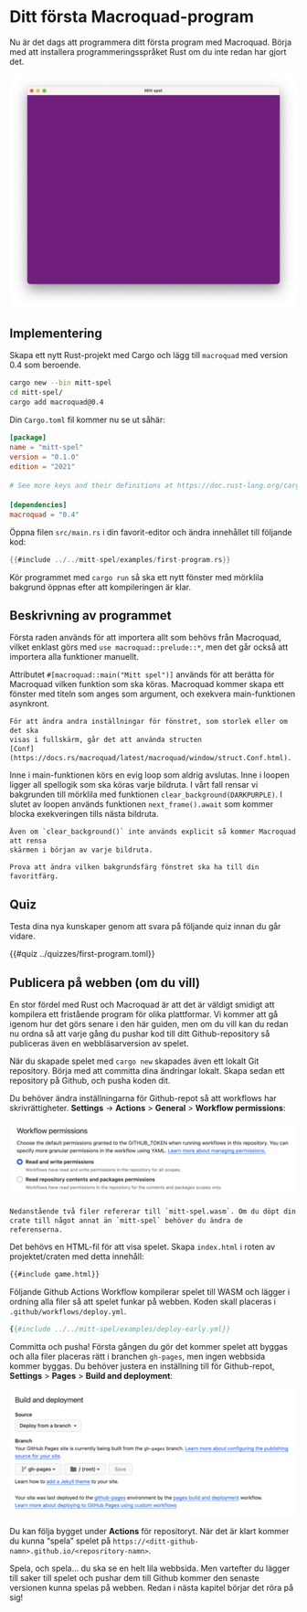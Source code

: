 # Ditt första Macroquad-program

Nu är det dags att programmera ditt första program med Macroquad. Börja med
att installera programmeringsspråket Rust om du inte redan har gjort det.

![Screenshot](images/first-program.png#center)

## Implementering

Skapa ett nytt Rust-projekt med Cargo och lägg till `macroquad` med version
0.4 som beroende.

```sh
cargo new --bin mitt-spel
cd mitt-spel/
cargo add macroquad@0.4
```

Din `Cargo.toml` fil kommer nu se ut såhär:

```toml
[package]
name = "mitt-spel"
version = "0.1.0"
edition = "2021"

# See more keys and their definitions at https://doc.rust-lang.org/cargo/reference/manifest.html

[dependencies]
macroquad = "0.4"
```

Öppna filen `src/main.rs` i din favorit-editor och ändra innehållet till
följande kod:

```rust
{{#include ../../mitt-spel/examples/first-program.rs}}
```

Kör programmet med `cargo run` så ska ett nytt fönster med mörklila bakgrund
öppnas efter att kompileringen är klar.

## Beskrivning av programmet

Första raden används för att importera allt som behövs från Macroquad, vilket
enklast görs med `use macroquad::prelude::*`, men det går också att importera
alla funktioner manuellt.

Attributet `#[macroquad::main("Mitt spel")]` används för att berätta för
Macroquad vilken funktion som ska köras. Macroquad kommer skapa ett fönster
med titeln som anges som argument, och exekvera main-funktionen asynkront.

```admonish info
För att ändra andra inställningar för fönstret, som storlek eller om det ska
visas i fullskärm, går det att använda structen
[Conf](https://docs.rs/macroquad/latest/macroquad/window/struct.Conf.html).
```

Inne i main-funktionen körs en evig loop som aldrig avslutas. Inne i loopen
ligger all spellogik som ska köras varje bildruta. I vårt fall rensar vi
bakgrunden till mörklila med funktionen `clear_background(DARKPURPLE)`. I
slutet av loopen används funktionen `next_frame().await` som kommer blocka
exekveringen tills nästa bildruta.

```admonish note title="Notera" 
Även om `clear_background()` inte används explicit så kommer Macroquad att rensa
skärmen i början av varje bildruta.
```

```admonish tip title="Utmaning" class="challenge"
Prova att ändra vilken bakgrundsfärg fönstret ska ha till din favoritfärg.
```

## Quiz

Testa dina nya kunskaper genom att svara på följande quiz innan du går vidare.

{{#quiz ../quizzes/first-program.toml}}

## Publicera på webben (om du vill)

En stor fördel med Rust och Macroquad är att det är väldigt smidigt att kompilera ett fristående program för olika plattformar. Vi kommer att gå igenom hur det görs senare i den här guiden, men om du vill kan du redan nu ordna så att varje gång du pushar kod till ditt Github-repository så publiceras även en webbläsarversion av spelet.

När du skapade spelet med `cargo new` skapades även ett lokalt Git repository. Börja med att committa dina ändringar lokalt. Skapa sedan ett repository på Github, och pusha koden dit.

Du behöver ändra inställningarna för Github-repot så att workflows har skrivrättigheter. **Settings** -> **Actions** > **General** > **Workflow permissions**:

![Github Actions Workflow Settings](images/githob-actions-settings.png)

```admonish note
Nedanstående två filer refererar till `mitt-spel.wasm`. Om du döpt din crate till något annat än `mitt-spel` behöver du ändra de referenserna.
```

Det behövs en HTML-fil för att visa spelet. Skapa `index.html` i roten av projektet/craten med detta innehåll:

```html
{{#include game.html}}
```

Följande Github Actions Workflow kompilerar spelet till WASM och lägger i ordning alla filer så att spelet funkar på webben. Koden skall placeras i `.github/workflows/deploy.yml`.

```yaml
{{#include ../../mitt-spel/examples/deploy-early.yml}}
```

Committa och pusha! Första gången du gör det kommer spelet att byggas och alla filer placeras rätt i branchen `gh-pages`, men ingen webbsida kommer byggas. Du behöver justera en inställning till för Github-repot, **Settings** > **Pages** > **Build and deployment**:

![Github Pages Settings](images/github-pages-settings.png)

Du kan följa bygget under **Actions** för repositoryt. När det är klart kommer du kunna “spela” spelet på `https://<ditt-github-namn>.github.io/<reposritory-namn>`.

Spela, och spela... du ska se en helt lila webbsida. Men vartefter du lägger till saker till spelet och pushar dem till Github kommer den senaste versionen kunna spelas på webben. Redan i nästa kapitel börjar det röra på sig!